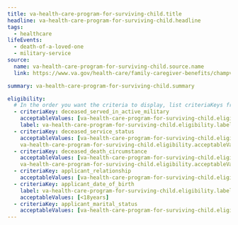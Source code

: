 ```yaml
---
title: va-health-care-program-for-surviving-child.title
headline: va-health-care-program-for-surviving-child.headline
tags:
  - healthcare
lifeEvents:
  - death-of-a-loved-one
  - military-service
source:
  name: va-health-care-program-for-surviving-child.source.name
  link: https://www.va.gov/health-care/family-caregiver-benefits/champva/

summary: va-health-care-program-for-surviving-child.summary

eligibility:
  # In the order you want the criteria to display, list criteriaKeys from the csv here, each followed by a comma-separated list of which values indicate eligibility for that criteria. Wrap individual values in quotes if they have inner commas.
  - criteriaKey: deceased_served_in_active_military
    acceptableValues: [va-health-care-program-for-surviving-child.eligibility.acceptableValues]
    label: va-health-care-program-for-surviving-child.eligibility.label
  - criteriaKey: deceased_service_status
    acceptableValues: [va-health-care-program-for-surviving-child.eligibility.acceptableValues1, 
    va-health-care-program-for-surviving-child.eligibility.acceptableValues2]
  - criteriaKey: deceased_death_circumstance
    acceptableValues: [va-health-care-program-for-surviving-child.eligibility.acceptableValues3, 
    va-health-care-program-for-surviving-child.eligibility.acceptableValues4]
  - criteriaKey: applicant_relationship
    acceptableValues: [va-health-care-program-for-surviving-child.eligibility.acceptableValues5]
  - criteriaKey: applicant_date_of_birth
    label: va-health-care-program-for-surviving-child.eligibility.label1
    acceptableValues: [<18years]
  - criteriaKey: applicant_marital_status
    acceptableValues: [va-health-care-program-for-surviving-child.eligibility.acceptableValues6]
---
```

